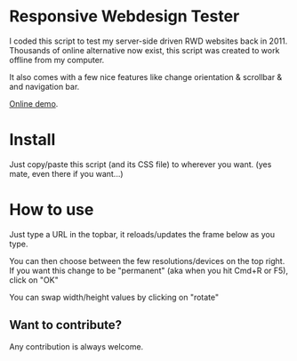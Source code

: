 # Responsive Webdesign Tester

I coded this script to test my server-side driven RWD websites back in 2011.
Thousands of online alternative now exist, this script was created to work offline from my computer.

It also comes with a few nice features like change orientation & scrollbar & and navigation bar.

[Online demo](http://www.remi-grumeau.com/projects/rwd-tester/responsive-design-tester.php?url=http%3A%2F%2Fwww.remi-grumeau.com%2F&d=1024x600&scroll=on#).


# Install
Just copy/paste this script (and its CSS file) to wherever you want. (yes mate, even there if you want...)

# How to use
Just type a URL in the topbar, it reloads/updates the frame below as you type.

You can then choose between the few resolutions/devices on the top right. If you want this change to be "permanent" (aka when you hit Cmd+R or F5), click on "OK"

You can swap width/height values by clicking on "rotate"

## Want to contribute?
Any contribution is always welcome.
